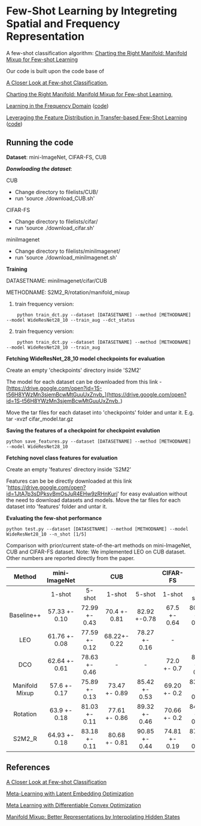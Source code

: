 Few-Shot Learning by Integreting Spatial and Frequency Representation
=======

A few-shot classification algorithm: [Charting the Right Manifold: Manifold Mixup for Few-shot Learning](https://arxiv.org/pdf/1907.12087.pdf)

Our code is built upon the code base of 

[A Closer Look at Few-shot Classification](https://openreview.net/pdf?id=HkxLXnAcFQ), 

[Charting the Right Manifold: Manifold Mixup for Few-shot Learning](https://github.com/nupurkmr9/S2M2_fewshot.git), 

[Learning in the Frequency Domain](https://openaccess.thecvf.com/content_CVPR_2020/papers/Xu_Learning_in_the_Frequency_Domain_CVPR_2020_paper.pdf) ([code](https://github.com/calmevtime/DCTNet.git))

[Leveraging the Feature Distribution in Transfer-based Few-Shot Learning](https://arxiv.org/pdf/2006.03806v2.pdf) ([code](https://github.com/yhu01/PT-MAP))

Running the code
------------
**Dataset**: mini-ImageNet, CIFAR-FS, CUB

***Donwloading the dataset***:

CUB

* Change directory to filelists/CUB/
* run 'source ./download_CUB.sh' 

CIFAR-FS
* Change directory to filelists/cifar/
* run 'source ./download_cifar.sh' 

miniImagenet
* Change directory to filelists/miniImagenet/
* run 'source ./download_miniImagenet.sh' 


**Training**

DATASETNAME: miniImagenet/cifar/CUB

METHODNAME: S2M2_R/rotation/manifold_mixup

1) train frequency version:
```
	python train_dct.py --dataset [DATASETNAME] --method [METHODNAME] --model WideResNet28_10 --train_aug --dct_status
```	

2) train frequency version:
```
	python train_dct.py --dataset [DATASETNAME] --method [METHODNAME] --model WideResNet28_10 --train_aug
```
		
**Fetching WideResNet_28_10 model checkpoints for evaluation**

Create an empty 'checkpoints' directory inside 'S2M2'

The model for each dataset can be downloaded from this link - [https://drive.google.com/open?id=1S-t56H8YWzMn3sjemBcwMtGuuUxZnvb_](https://drive.google.com/open?id=1S-t56H8YWzMn3sjemBcwMtGuuUxZnvb_)

Move the tar files for each dataset into 'checkpoints' folder and untar it. E.g. tar -xvzf cifar_model.tar.gz 


**Saving the features of a checkpoint for checkpoint evalution**


	python save_features.py --dataset [DATASETNAME] --method [METHODNAME] --model WideResNet28_10


**Fetching novel class features for evaluation**

Create an empty 'features' directory inside 'S2M2'

Features can be be directly downloaded at this link 'https://drive.google.com/open?id=1JtA7p3sDPksvBmOsJuR4EHw9zRHnKurj' for easy evaluation without the need to download datasets and models. 
Move the tar files for each dataset into 'features' folder and untar it. 


**Evaluating the few-shot performance**

	python test.py --dataset [DATASETNAME] --method [METHODNAME] --model WideResNet28_10 --n_shot [1/5]

Comparison with prior/current state-of-the-art methods on mini-ImageNet, CUB and CIFAR-FS dataset.
Note: We implemented LEO on CUB dataset. Other numbers are reported directly from the paper. 


|      Method    | mini-ImageNet |               |      CUB      |               |   CIFAR-FS     |               |
|:--------------:|:-------------:|:-------------:|:-------------:|:-------------:|:--------------:|:-------------:|
|                |     1-shot    |     5-shot    |     1-shot    |     5-shot    |    1-shot      |     5-shot    |
|   Baseline++   | 57.33 +- 0.10 | 72.99 +- 0.43 |  70.4 +- 0.81 |  82.92 +-0.78 | 67.5 +- 0.64   | 80.08 +- 0.32 |
|       LEO      | 61.76 +- 0.08 | 77.59 +- 0.12 |  68.22+- 0.22 | 78.27 +- 0.16 |       -        |       -       |
|       DCO      | 62.64 +- 0.61 | 78.63 +- 0.46 |       -       |       -       | 72.0 +- 0.7    | 84.2 +- 0.5   |
| Manifold Mixup | 57.6 +- 0.17  | 75.89 +- 0.13 | 73.47 +- 0.89 | 85.42 +- 0.53 | 69.20 +- 0.2   | 83.42 +- 0.15 |               
|    Rotation    | 63.9 +- 0.18  | 81.03 +- 0.11 | 77.61 +- 0.86 | 89.32 +- 0.46 | 70.66 +- 0.2   | 84.15 +- 0.14 |
|     S2M2_R     | 64.93 +- 0.18 | 83.18 +- 0.11 | 80.68 +- 0.81 | 90.85 +- 0.44 | 74.81 +- 0.19  | 87.47 +- 0.13 |


References
------------
[A Closer Look at Few-shot Classification](https://openreview.net/pdf?id=HkxLXnAcFQ)

[Meta-Learning with Latent Embedding Optimization](https://arxiv.org/pdf/1807.05960.pdf)

[Meta Learning with Differentiable Convex Optimization](https://arxiv.org/pdf/1904.03758.pdf)

[Manifold Mixup: Better Representations by Interpolating Hidden States](http://proceedings.mlr.press/v97/verma19a.html)
